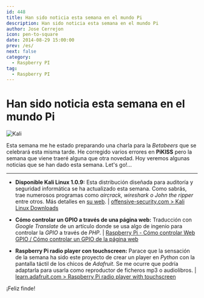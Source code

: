 ```yaml
---
id: 448
title: Han sido noticia esta semana en el mundo Pi
description: Han sido noticia esta semana en el mundo Pi
author: Jose Cerrejon
icon: pen-to-square
date: 2014-08-29 15:00:00
prev: /es/
next: false
category:
  - Raspberry PI
tag:
  - Raspberry PI
---
```


# Han sido noticia esta semana en el mundo Pi

![Kali](/images/kali.jpg)

Esta semana me he estado preparando una charla para la *Betabeers* que se celebrará esta misma tarde. He corregido varios errores en **PiKISS** pero la semana que viene traeré alguna que otra novedad. Hoy veremos algunas noticias que se han dado esta semana. Let's go!...

- - -
* **Disponible Kali Linux 1.0.9:** Esta distribución diseñada para auditoría y seguridad informática se ha actualizado esta semana. Como sabrás, trae numerosos programas como *aircrack, wireshark o John the ripper* entre otros. Más detalles en [su web](http://www.kali.org/news/kali-tools-website-launched-1-0-9-released/). | [offensive-security.com > Kali Linux Downloads](http://www.offensive-security.com/kali-linux-vmware-arm-image-download/)

* **Cómo controlar un GPIO a través de una página web:** Traducción con *Google Translate* de un artículo donde se usa algo de ingenio para controlar la *GPIO* a través de *PHP*. | [Raspberry Pi - Cómo controlar Web GPIO / Cómo controlar un GPIO de la página web](https://translate.google.com/translate?sl=auto&tl=es&js=y&prev=_t&hl=es&ie=UTF-8&u=http%3A%2F%2Fchiptron.petus.cz%2Farticles.php%3Farticle_id%3D62&edit-text=)

* **Raspberry Pi radio player con touchscreen:** Parace que la sensación de la semana ha sido este proyecto de crear un player en *Python* con la pantalla táctil de los chicos de *Adafruit*. Se me ocurre que podría adaptarla para usarla como reproductor de ficheros mp3 o audiolibros. | [learn.adafruit.com > Raspberry Pi radio player with touchscreen](https://learn.adafruit.com/raspberry-pi-radio-player-with-touchscreen?view=all)


¡Feliz finde!